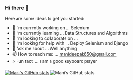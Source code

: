 ### Hi there 👋


<!-- **Mani5871/Mani5871** is a ✨ _special_ ✨ repository because its `README.md` (this file) appears on your GitHub profile. -->

Here are some ideas to get you started:

- 🔭 I’m currently working on ... Selenium
- 🌱 I’m currently learning ... Data Structures and Algorithms
- 👯 I’m looking to collaborate on ...
- 🤔 I’m looking for help with ... Deploy Selenium and Django
- 💬 Ask me about ... Well anything
- 📫 How to reach me: ... manideepak650@gmail.com
- ⚡ Fun fact: ... I am a good keyboard player

[![Mani's GitHub stats](https://github-readme-stats.vercel.app/api?username=Mani5871)](https://github.com/anuraghazra/github-readme-stats)
![Mani's GitHub stats](https://github-readme-stats.vercel.app/api?username=Mani5871&show_icons=true&theme=dark)



